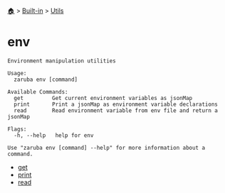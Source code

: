 <!--startTocHeader-->
[🏠](../../../README.md) > [Built-in](../../README.md) > [Utils](../README.md)
# env
<!--endTocHeader-->

```
Environment manipulation utilities

Usage:
  zaruba env [command]

Available Commands:
  get         Get current environment variables as jsonMap
  print       Print a jsonMap as environment variable declarations
  read        Read environment variable from env file and return a jsonMap

Flags:
  -h, --help   help for env

Use "zaruba env [command] --help" for more information about a command.

```

<!--startTocSubtopic-->
- [get](get.md)
- [print](print.md)
- [read](read.md)
<!--endTocSubtopic-->